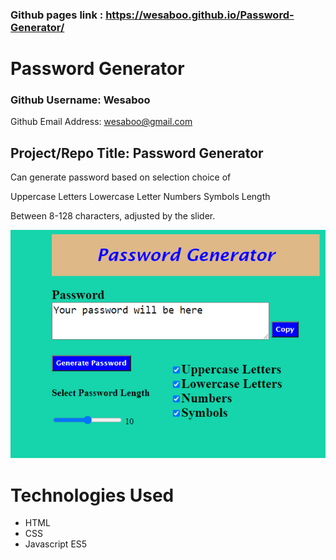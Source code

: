 
### Github pages link : https://wesaboo.github.io/Password-Generator/

# Password Generator

### Github Username: Wesaboo

Github Email Address: wesaboo@gmail.com

## Project/Repo Title: Password Generator

Can generate password based on selection choice of

Uppercase Letters
Lowercase Letter
Numbers
Symbols
Length

Between 8-128 characters, adjusted by the slider.

![Screenshot of Password Generator](/assets/PasswordGenerator.png)

# Technologies Used

- HTML
- CSS
- Javascript ES5

